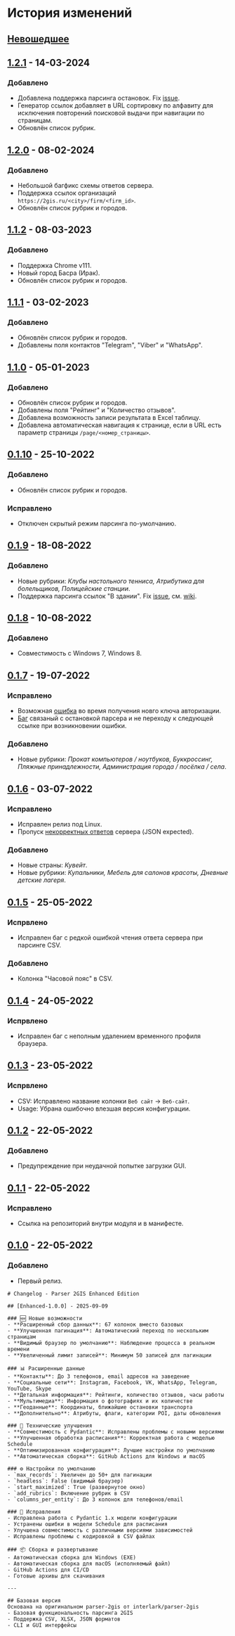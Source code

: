 # История изменений

## [Невошедшее]

## [1.2.1] - 14-03-2024
### Добавлено
- Добавлена поддержка парсинга остановок. Fix [issue](https://github.com/interlark/parser-2gis/issues/52).
- Генератор ссылок добавляет в URL сортировку по алфавиту для исключения повторений поисковой выдачи при навигации по страницам.
- Обновлён список рубрик.

## [1.2.0] - 08-02-2024
### Добавлено
- Небольшой багфикс схемы ответов сервера.
- Поддержка ссылок организаций `https://2gis.ru/<city>/firm/<firm_id>`.
- Обновлён список рубрик и городов.

## [1.1.2] - 08-03-2023
### Добавлено
- Поддержка Chrome v111.
- Новый город Басра (Ирак).
- Обновлён список рубрик и городов.

## [1.1.1] - 03-02-2023
### Добавлено
- Обновлён список рубрик и городов.
- Добавлены поля контактов "Telegram", "Viber" и "WhatsApp".

## [1.1.0] - 05-01-2023
### Добавлено
- Обновлён список рубрик и городов.
- Добавлены поля "Рейтинг" и "Количество отзывов".
- Добавлена возможность записи результата в Excel таблицу.
- Добавлена автоматическая навигация к странице, если в URL есть параметр страницы `/page/<номер_страницы>`.

## [0.1.10] - 25-10-2022
### Добавлено
- Обновлён список рубрик и городов.

### Исправлено
- Отключен скрытый режим парсинга по-умолчанию.

## [0.1.9] - 18-08-2022
### Добавлено
- Новые рубрики: *Клубы настольного тенниса, Атрибутика для болельщиков, Полицейские станции*.
- Поддержка парсинга ссылок "В здании". Fix [issue](https://github.com/interlark/parser-2gis/issues/13), см. [wiki](https://github.com/interlark/parser-2gis/wiki/URLs).

## [0.1.8] - 10-08-2022
### Добавлено
- Совместимость с Windows 7, Windows 8.

## [0.1.7] - 19-07-2022
### Исправлено
- Возможная [ошибка](https://github.com/interlark/parser-2gis/issues/9) во время получения новго ключа авторизации.
- [Баг](https://github.com/interlark/parser-2gis/issues/7) связаный с остановкой парсера и не переходу к следующей ссылке при возникновении ошибки.

### Добавлено
- Новые рубрики: *Прокат компьютеров / ноутбуков, Буккроссинг, Пляжные принадлежности, Администрация города / посёлка / села*.

## [0.1.6] - 03-07-2022
### Исправлено
- Исправлен релиз под Linux.
- Пропуск [некорректных ответов](https://github.com/interlark/parser-2gis/issues/4#issuecomment-1172172691) сервера (JSON expected).

### Добавлено
- Новые страны: *Кувейт*.
- Новые рубрики: *Купальники, Мебель для салонов красоты, Дневные детские лагеря*.

## [0.1.5] - 25-05-2022
### Испрвлено
- Исправлен баг с редкой ошибкой чтения ответа сервера при парсинге CSV.

### Добавлено
- Колонка "Часовой пояс" в CSV.

## [0.1.4] - 24-05-2022
### Испрвлено
- Исправлен баг с неполным удалением временного профиля браузера.

## [0.1.3] - 23-05-2022
### Испрвлено
- CSV: Исправлено название колонки `Веб сайт` -> `Веб-сайт`.
- Usage: Убрана ошибочно влезшая версия конфигурации.

## [0.1.2] - 22-05-2022
### Добавлено
- Предупреждение при неудачной попытке загрузки GUI.

## [0.1.1] - 22-05-2022
### Исправлено
- Ссылка на репозиторий внутри модуля и в манифесте.

## [0.1.0] - 22-05-2022
### Добавлено
- Первый релиз.


[Невошедшее]: https://github.com/interlark/parser-2gis/compare/v1.2.1...HEAD
[1.2.1]: https://github.com/interlark/parser-2gis/compare/v1.2.0...v1.2.1
[1.2.0]: https://github.com/interlark/parser-2gis/compare/v1.1.2...v1.2.0
[1.1.2]: https://github.com/interlark/parser-2gis/compare/v1.1.1...v1.1.2
[1.1.1]: https://github.com/interlark/parser-2gis/compare/v1.1.0...v1.1.1
[1.1.0]: https://github.com/interlark/parser-2gis/compare/v0.1.10...v1.1.0
[0.1.10]: https://github.com/interlark/parser-2gis/compare/v0.1.9...v0.1.10
[0.1.9]: https://github.com/interlark/parser-2gis/compare/v0.1.8...v0.1.9
[0.1.8]: https://github.com/interlark/parser-2gis/compare/v0.1.7...v0.1.8
[0.1.7]: https://github.com/interlark/parser-2gis/compare/v0.1.6...v0.1.7
[0.1.6]: https://github.com/interlark/parser-2gis/compare/v0.1.5...v0.1.6
[0.1.5]: https://github.com/interlark/parser-2gis/compare/v0.1.4...v0.1.5
[0.1.4]: https://github.com/interlark/parser-2gis/compare/v0.1.3...v0.1.4
[0.1.3]: https://github.com/interlark/parser-2gis/compare/v0.1.2...v0.1.3
[0.1.2]: https://github.com/interlark/parser-2gis/compare/v0.1.1...v0.1.2
[0.1.1]: https://github.com/interlark/parser-2gis/compare/v0.1.0...v0.1.1
[0.1.0]: https://github.com/interlark/parser-2gis/releases/tag/v0.1.0

```
# Changelog - Parser 2GIS Enhanced Edition

## [Enhanced-1.0.0] - 2025-09-09

### 🆕 Новые возможности
- **Расширенный сбор данных**: 67 колонок вместо базовых
- **Улучшенная пагинация**: Автоматический переход по нескольким страницам
- **Видимый браузер по умолчанию**: Наблюдение процесса в реальном времени
- **Увеличенный лимит записей**: Минимум 50 записей для пагинации

### 📊 Расширенные данные
- **Контакты**: До 3 телефонов, email адресов на заведение
- **Социальные сети**: Instagram, Facebook, VK, WhatsApp, Telegram, YouTube, Skype
- **Детальная информация**: Рейтинги, количество отзывов, часы работы
- **Мультимедиа**: Информация о фотографиях и их количестве
- **Геоданные**: Координаты, ближайшие остановки транспорта
- **Дополнительно**: Атрибуты, флаги, категории POI, даты обновления

### 🔧 Технические улучшения
- **Совместимость с Pydantic**: Исправлены проблемы с новыми версиями
- **Улучшенная обработка расписания**: Корректная работа с моделью Schedule
- **Оптимизированная конфигурация**: Лучшие настройки по умолчанию
- **Автоматическая сборка**: GitHub Actions для Windows и macOS

### ⚙️ Настройки по умолчанию
- `max_records`: Увеличен до 50+ для пагинации
- `headless`: False (видимый браузер)
- `start_maximized`: True (развернутое окно)
- `add_rubrics`: Включение рубрик в CSV
- `columns_per_entity`: До 3 колонок для телефонов/email

### 🐛 Исправления
- Исправлена работа с Pydantic 1.x модели конфигурации
- Устранены ошибки в модели Schedule для расписания
- Улучшена совместимость с различными версиями зависимостей
- Исправлены проблемы с кодировкой в CSV файлах

### 📦 Сборка и развертывание
- Автоматическая сборка для Windows (EXE)
- Автоматическая сборка для macOS (исполняемый файл)
- GitHub Actions для CI/CD
- Готовые архивы для скачивания

---

## Базовая версия
Основана на оригинальном parser-2gis от interlark/parser-2gis
- Базовая функциональность парсинга 2GIS
- Поддержка CSV, XLSX, JSON форматов
- CLI и GUI интерфейсы